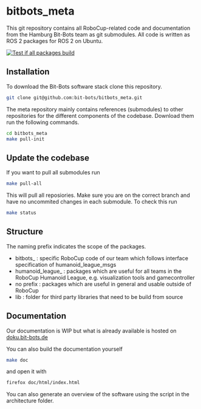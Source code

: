 # bitbots_meta
This git repository contains all RoboCup-related code and documentation from the Hamburg Bit-Bots team as git submodules.
All code is written as ROS 2 packages for ROS 2 on Ubuntu.

[![Test if all packages build](https://github.com/bit-bots/bitbots_meta/actions/workflows/build.yml/badge.svg)](https://github.com/bit-bots/bitbots_meta/actions/workflows/build.yml)

## Installation

To download the Bit-Bots software stack clone this repository.

```bash
git clone git@github.com:bit-bots/bitbots_meta.git
```

The meta repository mainly contains references (submodules) to other repositories for the different components of the codebase.
Download them run the following commands.

```bash
cd bitbots_meta
make pull-init
```

## Update the codebase

If you want to pull all submodules run

``` bash
make pull-all
```

This will pull all reposiories. Make sure you are on the correct branch and have no uncommited changes in each submodule.
To check this run

```bash
make status
```

## Structure

The naming prefix indicates the scope of the packages.

 * bitbots_ : specific RoboCup code of our team which follows interface specification of humanoid_league_msgs
 * humanoid_league_ : packages which are useful for all teams in the RoboCup Humanoid League, e.g. visualization tools and gamecontroller
 * no prefix : packages which are useful in general and usable outside of RoboCup
 * lib : folder for third party libraries that need to be build from source

## Documentation

Our documentation is WIP but what is already available is hosted on [doku.bit-bots.de](http://doku.bit-bots.de/meta/)

You can also build the documentation yourself
``` bash
make doc
```

and open it with

``` bash
firefox doc/html/index.html
```

You can also generate an overview of the software using the script in the architecture folder.

